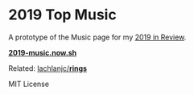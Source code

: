 # 2019 Top Music

A prototype of the Music page for my [2019 in Review](https://2019.lachlanjc.com/music).

[**2019-music.now.sh**](https://2019-music.now.sh/)

Related: [lachlanjc/**rings**](https://github.com/lachlanjc/rings)

MIT License
